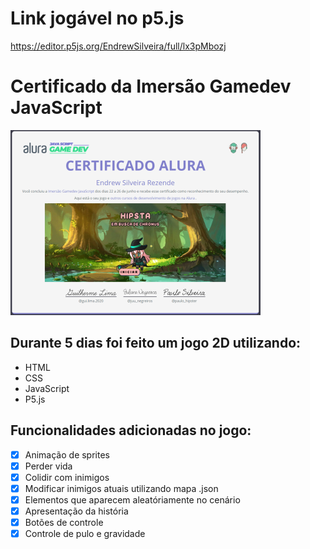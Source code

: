 # Link jogável no p5.js

https://editor.p5js.org/EndrewSilveira/full/lx3pMbozj

# Certificado da Imersão Gamedev JavaScript

![](assets/certificado.png)

## Durante 5 dias foi feito um jogo 2D utilizando:
- HTML
- CSS
- JavaScript
- P5.js

## Funcionalidades adicionadas no jogo:
- [x] Animação de sprites
- [x] Perder vida
- [x] Colidir com inimigos
- [x] Modificar inimigos atuais utilizando mapa .json
- [x] Elementos que aparecem aleatóriamente no cenário
- [x] Apresentação da história
- [x] Botões de controle
- [x] Controle de pulo e gravidade 
